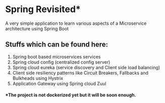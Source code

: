 # Spring Revisited*

A very simple application to learn various aspects of a Microservice architecture using Spring Boot

## Stuffs which can be found here:
1) Spring boot based microservices services
2) Spring cloud config (centralized config server)
3) Spring cloud eureka (service discovery and Client side load balancing)
4) Client side resiliency patterns like Circuit Breakers, Fallbacks and Bulkheads using Hystrix
5) Application Gateway using Spring cloud Zuul

#### *The project is not dockerized yet but it will be soon enough.
